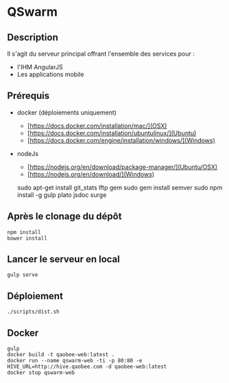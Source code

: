 # QSwarm

## Description
Il s'agit du serveur principal offrant l'ensemble des services pour : 
* l'IHM AngularJS
* Les applications mobile
 
## Prérequis

- docker (déploiements uniquement) 
    - [https://docs.docker.com/installation/mac/](OSX) 
    - [https://docs.docker.com/installation/ubuntulinux/](Ubuntu) 
    - [https://docs.docker.com/engine/installation/windows/](Windows)
- nodeJs 
    - [https://nodejs.org/en/download/package-manager/](Ubuntu/OSX) 
    - [https://nodejs.org/en/download/](Windows)


    sudo apt-get install git_stats lftp gem
    sudo gem install semver
    sudo npm install -g gulp plato jsdoc surge

## Après le clonage du dépôt

    npm install
    bower install

## Lancer le serveur en local

    gulp serve

## Déploiement
    
    ./scripts/dist.sh

## Docker

    gulp
    docker build -t qaobee-web:latest .
    docker run --name qswarm-web -ti -p 80:80 -e HIVE_URL=http://hive.qaobee.com -d qaobee-web:latest
    docker stop qswarm-web
    